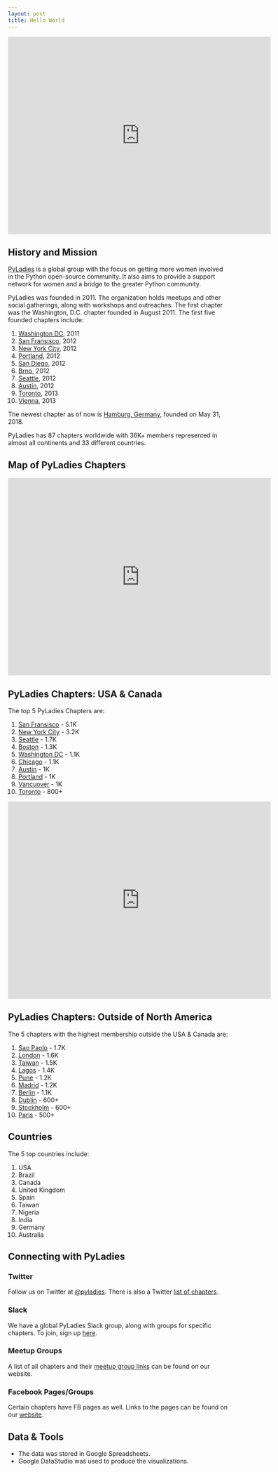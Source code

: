 ```yaml
---
layout: post
title: Hello World
---
```


<div class='iframe_container'>
	<iframe width="600" height="450" src="https://datastudio.google.com/embed/reporting/1-ZRM83Z4u8TFBUcWHuvfBrZUSx5dnvD4/page/Kb0c" frameborder="0" style="border:0" allowfullscreen></iframe>
</div>	

## History and Mission

[PyLadies](https://www.pyladies.com/) is a global group with the focus on getting more women involved in the Python open-source community. It also aims to provide a support network for women and a bridge to the greater Python community. 

PyLadies was founded in 2011. The organization holds meetups and other social gatherings, along with workshops and outreaches. The first chapter was the Washington, D.C. chapter founded in August 2011. The first five founded chapters include:

1. [Washington DC](https://www.meetup.com/dc-pyladies/), 2011
2. [San Fransisco](https://www.meetup.com/PyLadiesSF/), 2012
3. [New York City](https://www.meetup.com/NYC-PyLadies/), 2012 
4. [Portland](https://www.meetup.com/PyLadies-PDX/), 2012
5. [San Diego](https://www.meetup.com/sd-pyladies/), 2012
6. [Brno](http://www.meetup.com/pyladiescz/), 2012
7. [Seattle](https://www.meetup.com/Seattle-PyLadies/), 2012
8. [Austin](https://www.meetup.com/PyLadies-ATX/), 2012
9. [Toronto](https://www.meetup.com/PyLadies-Toronto/), 2013
10. [Vienna](https://www.meetup.com/PyLadies-Vienna/), 2013

The newest chapter as of now is [Hamburg, Germany](https://www.meetup.com/PyLadies-Hamburg/), founded on May 31, 2018.

PyLadies has 87 chapters worldwide with 36K+ members represented in almost all continents and 33 different countries.

## Map of PyLadies Chapters

<div class='iframe_container'>
	<iframe width="600" height="450" src="https://datastudio.google.com/embed/reporting/1-ZRM83Z4u8TFBUcWHuvfBrZUSx5dnvD4/page/pj0c" frameborder="0" style="border:0" allowfullscreen></iframe>
</div>

## PyLadies Chapters: USA & Canada
The top 5 PyLadies Chapters are: 
1. [San Fransisco](https://www.meetup.com/PyLadiesSF/) - 5.1K
2. [New York City](https://www.meetup.com/NYC-PyLadies/) - 3.2K
3. [Seattle](https://www.meetup.com/Seattle-PyLadies/) - 1.7K
4. [Boston](https://www.meetup.com/PyLadies-Boston/) - 1.3K
5. [Washington DC](https://www.meetup.com/dc-pyladies/)  - 1.1K
6. [Chicago](https://www.meetup.com/Chicago-PyLadies/) - 1.1K
7. [Austin](https://www.meetup.com/PyLadies-ATX/) - 1K
8. [Portland](https://www.meetup.com/PyLadies-PDX/) - 1K
9. [Vancuover](https://www.meetup.com/PyLadies-Vancouver/) - 1K
10. [Toronto](https://www.meetup.com/PyLadies-Toronto/) - 800+

<div class='iframe_container'>
	<iframe width="600" height="450" src="https://datastudio.google.com/embed/reporting/1-ZRM83Z4u8TFBUcWHuvfBrZUSx5dnvD4/page/Ve0c" frameborder="0" style="border:0" allowfullscreen></iframe>
</div>

## PyLadies Chapters: Outside of North America
The 5 chapters with the highest membership outside the USA & Canada are:
1. [Sao Paolo](https://www.meetup.com/PyLadiesSP/) - 1.7K
2. [London](https://www.meetup.com/PyLadiesLondon/) - 1.6K
3. [Taiwan](https://www.meetup.com/PyLadiesTW/) - 1.5K
4. [Lagos](https://www.meetup.com/pyladiesnigeria) - 1.4K
5. [Pune](https://www.meetup.com/PyLadies-Pune/) - 1.2K
6. [Madrid](https://www.meetup.com/PyLadiesMadrid/) - 1.2K
7. [Berlin](https://www.meetup.com/PyLadies-Berlin/) - 1.1K
8. [Dublin](https://www.meetup.com/PyLadiesDublin/) - 600+
9. [Stockholm](https://www.meetup.com/PyLadiesStockholm/) - 600+
10. [Paris](https://www.meetup.com/PyLadies-Paris) - 500+

## Countries
The 5 top countries include:
1. USA
2. Brazil
3. Canada
4. United Kingdom
5. Spain
6. Taiwan
7. Nigeria
8. India
9. Germany
10. Australia

## Connecting with PyLadies

### Twitter
Follow us on Twitter at [@pyladies](https://twitter.com/pyladies). There is also a Twitter [list of chapters](https://twitter.com/pyladies/lists/pyladies-locations).  

### Slack
We have a global PyLadies Slack group, along with groups for specific chapters. To join, sign up [here](https://slackin.pyladies.com).

### Meetup Groups
A list of all chapters and their [meetup group links](https://www.pyladies.com/locations/) can be found on our website.

### Facebook Pages/Groups
Certain chapters have FB pages as well. Links to the pages can be found on our [website](https://www.pyladies.com/locations/).  

## Data & Tools
- The data was stored in Google Spreadsheets. 
- Google DataStudio was used to produce the visualizations. 
